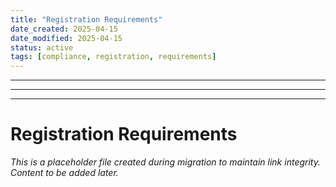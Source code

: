 ```yaml
---
title: "Registration Requirements"
date_created: 2025-04-15
date_modified: 2025-04-15
status: active
tags: [compliance, registration, requirements]
---
```


---

---

---

# Registration Requirements

*This is a placeholder file created during migration to maintain link integrity. Content to be added later.*

